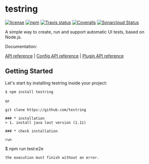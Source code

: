 # testring


[![license](https://img.shields.io/github/license/ringcentral/testring.svg)](https://github.com/ringcentral/testring/blob/master/LICENSE)
[![npm](https://img.shields.io/npm/v/npm.svg)](https://www.npmjs.com/package/testring)
[![Travis status](https://img.shields.io/travis/ringcentral/testring/master.svg?style=flat)](https://travis-ci.com/ringcentral/testring)
[![Coveralls](https://img.shields.io/coveralls/ringcentral/testring/master.svg?style=flat)](https://coveralls.io/github/ringcentral/testring)
[![Sonarcloud Status](https://sonarcloud.io/api/project_badges/measure?project=ringcentral_testring&metric=alert_status)](https://sonarcloud.io/dashboard?id=ringcentral_testring)

A simple way to create, run and support automatic UI tests, based on Node.js.


Documentation:


[API reference](docs/api.md)
|
[Config API reference](docs/config.md)
|
[Plugin API reference](docs/plugin-handbook.md)


## Getting Started

Let's start by installing testring inside your project:

```
$ npm install testring
```
or 
```
git clone https://github.com/testring

### * installation
> 1. install java last version (1.11)

### * check installation

run 
``` 
$ npm run test:e2e 
```
the execution must finish without an error.
